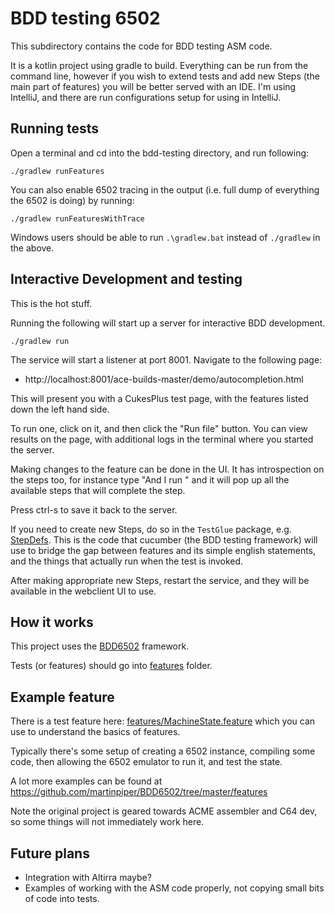 # BDD testing 6502

This subdirectory contains the code for BDD testing ASM code.

It is a kotlin project using gradle to build. Everything can be run from the command line, however if you
wish to extend tests and add new Steps (the main part of features) you will be better served with an IDE.
I'm using IntelliJ, and there are run configurations setup for using in IntelliJ.

## Running tests

Open a terminal and cd into the bdd-testing directory, and run following:

```shell
./gradlew runFeatures
```

You can also enable 6502 tracing in the output (i.e. full dump of everything the 6502 is doing) by running:

```shell
./gradlew runFeaturesWithTrace
```

Windows users should be able to run `.\gradlew.bat` instead of `./gradlew` in the above.

## Interactive Development and testing

This is the hot stuff.

Running the following will start up a server for interactive BDD development.

```shell
./gradlew run
```

The service will start a listener at port 8001. Navigate to the following page:

- http://localhost:8001/ace-builds-master/demo/autocompletion.html

This will present you with a CukesPlus test page, with the features listed down the left hand side.

To run one, click on it, and then click the "Run file" button. You can view results on the page, with
additional logs in the terminal where you started the server.

Making changes to the feature can be done in the UI. It has introspection on the steps too, for instance
type "And I run <ctrl enter>" and it will pop up all the available steps that will complete the step.

Press ctrl-s to save it back to the server.

If you need to create new Steps, do so in the `TestGlue` package, e.g. [StepDefs](src/main/kotlin/TestGlue/StepDefs.kt).
This is the code that cucumber (the BDD testing framework) will use to bridge the gap between features
and its simple english statements, and the things that actually run when the test is invoked.

After making appropriate new Steps, restart the service, and they will be available in the webclient UI to
use.

## How it works

This project uses the [BDD6502](https://github.com/martinpiper/BDD6502) framework.

Tests (or features) should go into [features](features) folder.

## Example feature

There is a test feature here: [features/MachineState.feature](features/MachineState.feature) which you can use to
understand the basics of features.

Typically there's some setup of creating a 6502 instance, compiling some code, then allowing the 6502 emulator to
run it, and test the state.

A lot more examples can be found at https://github.com/martinpiper/BDD6502/tree/master/features

Note the original project is geared towards ACME assembler and C64 dev, so some things will not immediately work here.

## Future plans

- Integration with Altirra maybe?
- Examples of working with the ASM code properly, not copying small bits of code into tests.
